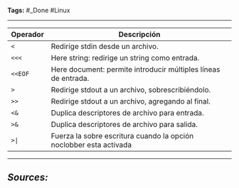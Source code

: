 **Tags:** #_Done 
#Linux
- - -


| Operador | Descripción                                                        |
| -------- | ------------------------------------------------------------------ |
| `<`      | Redirige stdin desde un archivo.                                   |
| `<<<`    | Here string: redirige un string como entrada.                      |
| `<<EOF`  | Here document: permite introducir múltiples líneas de entrada.     |
| `>`      | Redirige stdout a un archivo, sobrescribiéndolo.                   |
| `>>`     | Redirige stdout a un archivo, agregando al final.                  |
| `<&`     | Duplica descriptores de archivo para entrada.                      |
| `>&`     | Duplica descriptores de archivo para salida.                       |
| `>\|`    | Fuerza la sobre escritura cuando la opción noclobber esta activada |
- - - 
## ***Sources:***